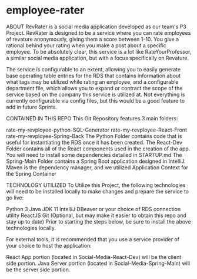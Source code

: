 # employee-rater


ABOUT RevRater is a social media application developed as our team's P3 Project. RevRater is designed to be a service where you can rate employees of revature anonymously, giving them a score between 1-10. You give a rational behind your rating when you make a post about a specific employee. To be absolutely clear, this service is a lot like RateYourProfessor, a similar social media application, but with a focus specifically on Revature.

The service is configurable to an extent, allowing you to easily generate base operating table entries for the RDS that contains information about what tags may be utilized while rating an employee, and a configurable department file, which allows you to expand or contract the scope of the service based on the company this service is utilized at. Not everything is currently configurable via config files, but this would be a good feature to add in future Sprints.

CONTAINED IN THIS REPO This Git Repository features 3 main folders:

rate-my-revployee-python-SQL-Generator
rate-my-revployee-React-Front
rate-my-revployee-Spring-Back
The Python Folder contains code that is useful for instantiating the RDS once it has been created. The React-Dev Folder contains all of the React components used in the creation of the app. You will need to install some dependencies detailed in STARTUP.md The Spring-Main Folder contains a Spring Boot application designed in IntelliJ. Maven is the dependency manager, and we utilized Application Context for the Spring Container

TECHNOLOGY UTILIZED To Utilize this Project, the following technologies will need to be installed locally to make changes and prepare the service to go live:

Python 3
Java JDK 11
IntelliJ
DBeaver or your choice of RDS connection utility
ReactJS
Git (Optional, but may make it easier to obtain this repo and stay up to date) Prior to starting the steps below, be sure to install the above technologies locally.

For external tools, it is recommended that you use a service provider of your choice to host the application:

React App portion (located in Social-Media-React-Dev) will be the client side portion.
Java Server portion (located in Social-Media-Spring-Main) will be the server side portion.
